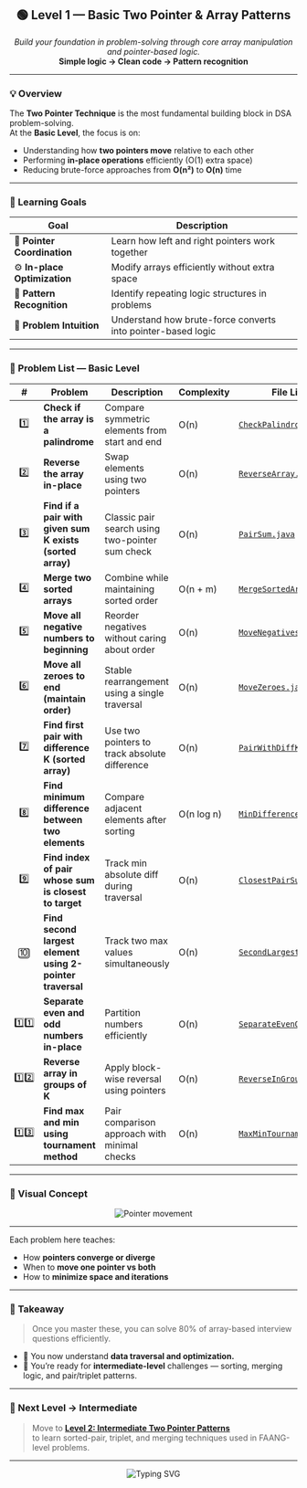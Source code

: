 <h2 align="center">🟢 Level 1 — Basic Two Pointer & Array Patterns</h2>

<p align="center">
  <i>Build your foundation in problem-solving through core array manipulation and pointer-based logic.</i><br>
  <b>Simple logic → Clean code → Pattern recognition</b>
</p>

---

### 💡 Overview

The **Two Pointer Technique** is the most fundamental building block in DSA problem-solving.  
At the **Basic Level**, the focus is on:
- Understanding how **two pointers move** relative to each other
- Performing **in-place operations** efficiently (O(1) extra space)
- Reducing brute-force approaches from **O(n²)** to **O(n)** time

---

### 🎯 Learning Goals
| Goal | Description |
|------|--------------|
| 🔁 **Pointer Coordination** | Learn how left and right pointers work together |
| ⚙️ **In-place Optimization** | Modify arrays efficiently without extra space |
| 🧩 **Pattern Recognition** | Identify repeating logic structures in problems |
| 🚀 **Problem Intuition** | Understand how brute-force converts into pointer-based logic |

---

### 🧠 Problem List — Basic Level

| # | Problem | Description | Complexity | File Link |
|:-:|----------|-------------|-------------|------------|
| 1️⃣ | **Check if the array is a palindrome** | Compare symmetric elements from start and end | O(n) | [`CheckPalindrome.java`](../CheckPalindrome.java) |
| 2️⃣ | **Reverse the array in-place** | Swap elements using two pointers | O(n) | [`ReverseArray.java`](../ReverseArray.java) |
| 3️⃣ | **Find if a pair with given sum K exists (sorted array)** | Classic pair search using two-pointer sum check | O(n) | [`PairSum.java`](../PairSum.java) |
| 4️⃣ | **Merge two sorted arrays** | Combine while maintaining sorted order | O(n + m) | [`MergeSortedArrays.java`](../MergeSortedArrays.java) |
| 5️⃣ | **Move all negative numbers to beginning** | Reorder negatives without caring about order | O(n) | [`MoveNegatives.java`](../MoveNegatives.java) |
| 6️⃣ | **Move all zeroes to end (maintain order)** | Stable rearrangement using a single traversal | O(n) | [`MoveZeroes.java`](../MoveZeroes.java) |
| 7️⃣ | **Find first pair with difference K (sorted array)** | Use two pointers to track absolute difference | O(n) | [`PairWithDiffK.java`](../PairWithDiffK.java) |
| 8️⃣ | **Find minimum difference between two elements** | Compare adjacent elements after sorting | O(n log n) | [`MinDifference.java`](../MinDifference.java) |
| 9️⃣ | **Find index of pair whose sum is closest to target** | Track min absolute diff during traversal | O(n) | [`ClosestPairSum.java`](../ClosestPairSum.java) |
| 🔟 | **Find second largest element using 2-pointer traversal** | Track two max values simultaneously | O(n) | [`SecondLargest.java`](../SecondLargest.java) |
| 1️⃣1️⃣ | **Separate even and odd numbers in-place** | Partition numbers efficiently | O(n) | [`SeparateEvenOdd.java`](../SeparateEvenOdd.java) |
| 1️⃣2️⃣ | **Reverse array in groups of K**  | Apply block-wise reversal using pointers | O(n) | [`ReverseInGroups.java`](../ReverseInGroups.java) |
| 1️⃣3️⃣ | **Find max and min using tournament method**  | Pair comparison approach with minimal checks | O(n) | [`MaxMinTournament.java`](../MaxMinTournament.java) |

---

### 🧩 Visual Concept

<p align="center">
  <img src="https://readme-typing-svg.herokuapp.com?font=Fira+Code&weight=500&size=20&pause=1000&color=00F0C2&center=true&vCenter=true&width=600&lines=start+→+➡️+➡️+➡️+←+⬅️+⬅️+←+end;Compare+|+Swap+|+Move" alt="Pointer movement" />
</p>

---


Each problem here teaches:
- How **pointers converge or diverge**
- When to **move one pointer vs both**
- How to **minimize space and iterations**

---

### 🧠 Takeaway
> Once you master these, you can solve 80% of array-based interview questions efficiently.

- 🔹 You now understand **data traversal and optimization.**
- 🔹 You’re ready for **intermediate-level** challenges — sorting, merging logic, and pair/triplet patterns.

---

### 🚀 Next Level → Intermediate
> Move to [**Level 2: Intermediate Two Pointer Patterns**](../Intermediate/README.md)  
to learn sorted-pair, triplet, and merging techniques used in FAANG-level problems.

---

<p align="center">
  <img src="https://readme-typing-svg.herokuapp.com?font=Fira+Code&weight=500&size=22&pause=1000&color=00F0C2&center=true&vCenter=true&width=750&lines=Level+1+Completed+🎯;Mastered+Two+Pointer+Basics+🚀;Next:+Intermediate+Challenges+Await+🔥" alt="Typing SVG" />
</p>
